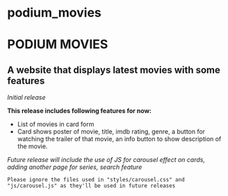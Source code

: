 # podium_movies
PODIUM MOVIES
==============

A website that displays latest movies with some features
--------------

*Initial release*

**This release includes following features for now:**

- List of movies in card form
- Card shows poster of movie, title, imdb rating, genre, a button for watching the trailer of that movie, an info button to show description of the movie.

*Future release will include the use of JS for carousel effect on cards, adding another page for series, search feature*


    Please ignore the files used in "styles/carousel.css" and "js/carousel.js" as they'll be used in future releases

